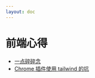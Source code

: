 ```yaml
---
layout: doc
---
```


# 前端心得

- [一点碎碎念](./一点碎碎念.md)
- [Chrome 插件使用 tailwind 的坑](./Chrome%20插件使用%20tailwind%20的坑.md)
